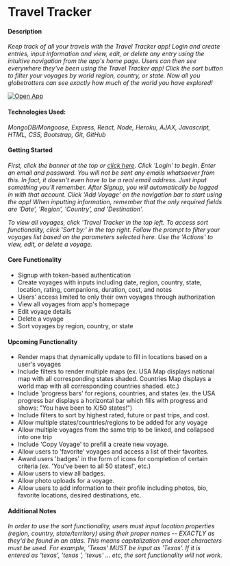 # Travel Tracker

#### Description
*Keep track of all your travels with the Travel Tracker app! Login and create entries, input information and view, edit, or delete any entry using the intuitive navigation from the app's home page. Users can then see everywhere they've been using the Travel Tracker app! Click the sort button to filter your voyages by world region, country, or state. Now all you globetrotters can see exactly how much of the world you have explored!* 

[![Open App](https://i.imgur.com/7CoLiBt.png)](https://react-travel-tracker.herokuapp.com/)


#### Technologies Used:
*MongoDB/Mongoose, Express, React, Node, Heroku, AJAX, Javascript, HTML, CSS, Bootstrap, Git, GitHub*

#### Getting Started
*First, click the banner at the top or [click here](https://react-travel-tracker.herokuapp.com/). Click 'Login' to begin. Enter an email and password. You will not be sent any emails whatsoever from this. In fact, it doesn't even have to be a real email address. Just input something you'll remember. After Signup, you will automatically be logged in with that account. Click 'Add Voyage' on the navigation bar to start using the app! When inputting information, remember that the only required fields are 'Date', 'Region', 'Country', and 'Destination'.* 

*To view all voyages, click 'Travel Tracker in the top left. To access sort functionality, click 'Sort by:' in the top right. Follow the prompt to filter your voyages list based on the parameters selected here. Use the 'Actions' to view, edit, or delete a voyage.*


#### Core Functionality
- Signup with token-based authentication
- Create voyages with inputs including date, region, country, state, location, rating, companions, duration, cost, and notes
- Users' access limited to only their own voyages through authorization
- View all voyages from app's homepage
- Edit voyage details
- Delete a voyage
- Sort voyages by region, country, or state

#### Upcoming Functionality
- Render maps that dynamically update to fill in locations based on a user's voyages
- Include filters to render multiple maps (ex. USA Map displays national map with all corresponding states shaded. Countries Map displays a world map with all corresponding countries shaded. etc.)
- Include 'progress bars' for regions, countries, and states (ex. the USA progress bar displays a horizontal bar which fills with progress and shows: "You have been to X/50 states!")
- Include filters to sort by highest rated, future or past trips, and cost.
- Allow multiple states/countries/regions to be added for any voyage 
- Allow multiple voyages from the same trip to be linked, and collapsed into one trip
- Include 'Copy Voyage' to prefill a create new voyage.
- Allow users to 'favorite' voyages and access a list of their favorites.
- Award users 'badges' in the form of icons for completion of certain criteria (ex. 'You've been to all 50 states!', etc.)
- Allow users to view all badges.
- Allow photo uploads for a voyage.
- Allow users to add information to their profile including photos, bio, favorite locations, desired destinations, etc.

#### Additional Notes

*In order to use the sort functionality, users must input location properties (region, country, state/territory) using their proper names -- EXACTLY as they'd be found in an atlas. This means capitalization and exact characters must be used. For example, 'Texas' MUST be input as 'Texas'. If it is entered as 'texas', 'texas ', 'texus' ... etc, the sort functionality will not work.*
